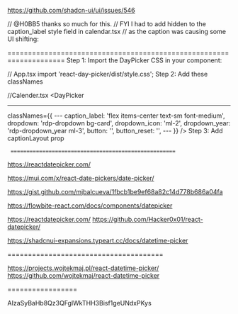 https://github.com/shadcn-ui/ui/issues/546

// @H0BB5 thanks so much for this.
// FYI I had to add hidden to the caption_label style field in calendar.tsx
// as the caption was causing some UI shifting:

====================================================================
Step 1:
Import the DayPicker CSS in your component:

// App.tsx
import 'react-day-picker/dist/style.css';
Step 2:
Add these classNames

//Calender.tsx
<DayPicker

---

classNames={{
     ---
     caption_label: 'flex items-center text-sm font-medium',
     dropdown: 'rdp-dropdown bg-card',
     dropdown_icon: 'ml-2',
     dropdown_year: 'rdp-dropdown_year ml-3',
     button: '',
     button_reset: '',
      ---
     }} />
Step 3:
Add captionLayout prop

<Calendar
     mode="single"
     selected={date}
     onSelect={setDate}
     captionLayout="dropdown-buttons"
     fromYear={2015}
     toYear={2025} />

     ====================================================

https://reactdatepicker.com/

https://mui.com/x/react-date-pickers/date-picker/

https://gist.github.com/mjbalcueva/1fbcb1be9ef68a82c14d778b686a04fa

https://flowbite-react.com/docs/components/datepicker

https://reactdatepicker.com/
https://github.com/Hacker0x01/react-datepicker/

https://shadcnui-expansions.typeart.cc/docs/datetime-picker

======================================

https://projects.wojtekmaj.pl/react-datetime-picker/
https://github.com/wojtekmaj/react-datetime-picker

=================

AIzaSyBaHb8Qz3QFglWkTHH3Bisf1geUNdxPKys
